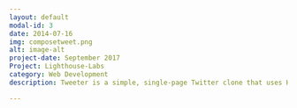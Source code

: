 ```yaml
---
layout: default
modal-id: 3
date: 2014-07-16
img: composetweet.png
alt: image-alt
project-date: September 2017
Project: Lighthouse-Labs
category: Web Development
description: Tweeter is a simple, single-page Twitter clone that uses HTML, CSS, JS, jQuery and AJAX  for the front-end , and Node, Express and MongoDB for back-end.<a href="https://github.com/avleen30/tweetr">GitHub Link</a>.

---
```

